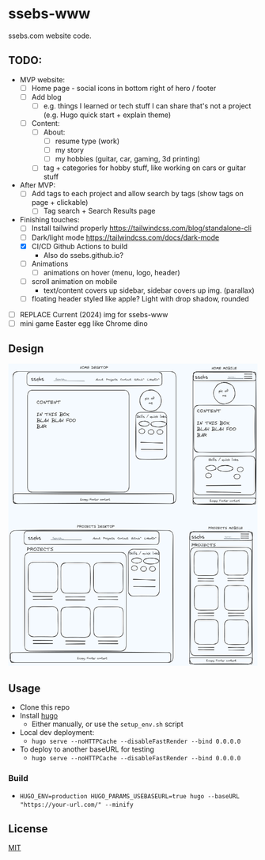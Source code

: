 # ssebs-www

ssebs.com website code. 

## TODO:
- MVP website:
  - [ ] Home page - social icons in bottom right of hero / footer
  - [ ] Add blog
    - [ ] e.g. things I learned or tech stuff I can share that's not a project (e.g. Hugo quick start + explain theme)
  - [ ] Content:
    - [ ] About:
      - [ ] resume type (work)
      - [ ] my story
      - [ ] my hobbies (guitar, car, gaming, 3d printing)
    - [ ] tag + categories for hobby stuff, like working on cars or guitar stuff
- After MVP:
  - [ ] Add tags to each project and allow search by tags (show tags on page + clickable)
    - [ ] Tag search + Search Results page
- Finishing touches:
  - [ ] Install tailwind properly https://tailwindcss.com/blog/standalone-cli
  - [ ] Dark/light mode https://tailwindcss.com/docs/dark-mode
  - [x] CI/CD Github Actions to build
    - Also do ssebs.github.io?
  - [ ] Animations
    - [ ] animations on hover (menu, logo, header)
  - [ ] scroll animation on mobile
    - text/content covers up sidebar, sidebar covers up img. (parallax)
  - [ ] floating header styled like apple? Light with drop shadow, rounded
- [ ] REPLACE Current (2024) img for ssebs-www
- [ ] mini game Easter egg like Chrome dino

## Design
![home](.excalidraw.png)

## Usage
- Clone this repo
- Install [hugo](https://gohugo.io/)
  - Either manually, or use the `setup_env.sh` script
- Local dev deployment:
  - `hugo serve --noHTTPCache --disableFastRender --bind 0.0.0.0`
- To deploy to another baseURL for testing
  - `hugo serve --noHTTPCache --disableFastRender --bind 0.0.0.0`

### Build
- `HUGO_ENV=production HUGO_PARAMS_USEBASEURL=true hugo --baseURL "https://your-url.com/" --minify`

## License
[MIT](./LICENSE)
